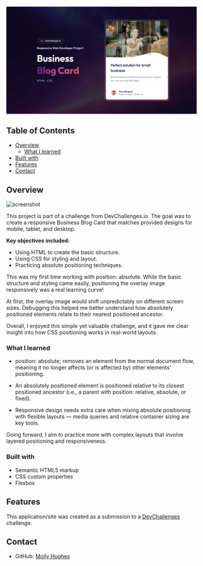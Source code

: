 ![screenshot](thumbnail.jpg)

## Table of Contents

- [Overview](#overview)
  - [What I learned](#what-i-learned)
- [Built with](#built-with)
- [Features](#features)
- [Contact](#contact)

## Overview

![screenshot](https://user-images.githubusercontent.com/16707738/92399059-5716eb00-f132-11ea-8b14-bcacdc8ec97b.png)

This project is part of a challenge from DevChallenges.io. The goal was to create a responsive Business Blog Card that matches provided designs for mobile, tablet, and desktop.

**Key objectives included:**

- Using HTML to create the basic structure.
- Using CSS for styling and layout.
- Practicing absolute positioning techniques.

This was my first time working with position: absolute. While the basic structure and styling came easily, positioning the overlay image responsively was a real learning curve!

At first, the overlay image would shift unpredictably on different screen sizes. Debugging this helped me better understand how absolutely positioned elements relate to their nearest positioned ancestor.

Overall, I enjoyed this simple yet valuable challenge, and it gave me clear insight into how CSS positioning works in real-world layouts.

### What I learned

- position: absolute; removes an element from the normal document flow, meaning it no longer affects (or is affected by) other elements' positioning.

- An absolutely positioned element is positioned relative to its closest positioned ancestor (i.e., a parent with position: relative, absolute, or fixed).

- Responsive design needs extra care when mixing absolute positioning with flexible layouts — media queries and relative container sizing are key tools.

Going forward, I aim to practice more with complex layouts that involve layered positioning and responsiveness.

### Built with

- Semantic HTML5 markup
- CSS custom properties
- Flexbox

## Features

This application/site was created as a submission to a [DevChallenges](https://devchallenges.io/challenges-dashboard) challenge.

## Contact

- GitHub: [Molly Hughes](https://github.com/Molly-Hughes)

